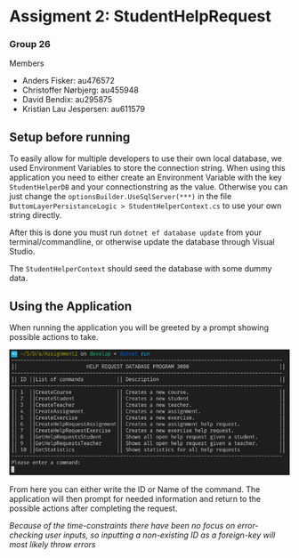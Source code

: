 # Assigment 2: StudentHelpRequest
### Group 26
Members

* Anders Fisker: au476572
* Christoffer Nørbjerg: au455948
* David Bendix: au295875
* Kristian Lau Jespersen: au611579

## Setup before running
To easily allow for multiple developers to use their own local database, we used Environment Variables to store the connection string. When using this application you need to either create an Environment Variable with the key `StudentHelperDB` and your connectionstring as the value. Otherwise you can just change the `optionsBuilder.UseSqlServer(***)` in the file ` ButtomLayerPersistanceLogic > StudentHelperContext.cs` to use your own string directly.

After this is done you must run `dotnet ef database update` from your terminal/commandline, or otherwise update the database through Visual Studio.

The `StudentHelperContext` should seed the database with some dummy data.


## Using the Application
When running the application you will be greeted by a prompt showing possible actions to take.

![Screenshot](./Screenshot.png)

From here you can either write the ID or Name of the command. The application will then prompt for needed information and return to the possible actions after completing the request.

*Because of the time-constraints there have been no focus on error-checking user inputs, so inputting a non-existing ID as a foreign-key will most likely throw errors*